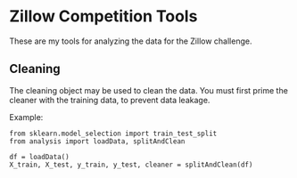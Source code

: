 # Zillow Competition Tools

These are my tools for analyzing the data for the Zillow challenge.

## Cleaning

The cleaning object may be used to clean the data. You must first prime the cleaner with the training data, to prevent data leakage.

Example:

```
from sklearn.model_selection import train_test_split
from analysis import loadData, splitAndClean

df = loadData()
X_train, X_test, y_train, y_test, cleaner = splitAndClean(df)
```

